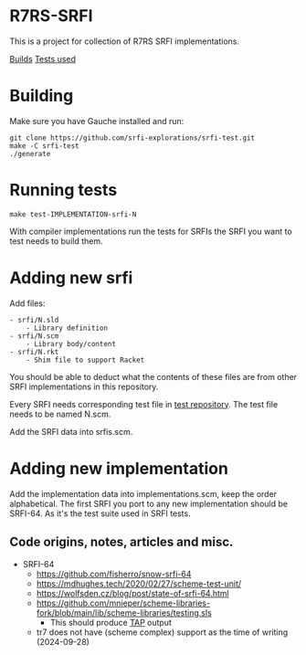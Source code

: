 # R7RS-SRFI

This is a project for collection of R7RS SRFI implementations.

[Builds](https://jenkins.staging.scheme.org/job/r7rs/job/r7rs-srfi/)
[Tests used](https://github.com/srfi-explorations/srfi-test)

# Building

Make sure you have Gauche installed and run:

    git clone https://github.com/srfi-explorations/srfi-test.git
    make -C srfi-test
    ./generate

# Running tests

    make test-IMPLEMENTATION-srfi-N

With compiler implementations run the tests for SRFIs the SRFI you want to test needs to build them.

# Adding new srfi

Add files:

    - srfi/N.sld
        - Library definition
    - srfi/N.scm
        - Library body/content
    - srfi/N.rkt
        - Shim file to support Racket

You should be able to deduct what the contents of these files are from other SRFI implementations
in this repository.

Every SRFI needs corresponding test file in [test repository](https://github.com/srfi-explorations/srfi-test).
The test file needs to be named N.scm.

Add the SRFI data into srfis.scm.

# Adding new implementation

Add the implementation data into implementations.scm, keep the order alphabetical.
The first SRFI you port to any new implementation should be SRFI-64. As it's the test suite used
in SRFI tests.

## Code origins, notes, articles and misc.

- SRFI-64
    - https://github.com/fisherro/snow-srfi-64
    - https://mdhughes.tech/2020/02/27/scheme-test-unit/
    - https://wolfsden.cz/blog/post/state-of-srfi-64.html
    - https://github.com/mnieper/scheme-libraries-fork/blob/main/lib/scheme-libraries/testing.sls
        - This should produce [TAP](https://testanything.org/) output
    - tr7 does not have (scheme complex) support as the time of writing (2024-09-28)
